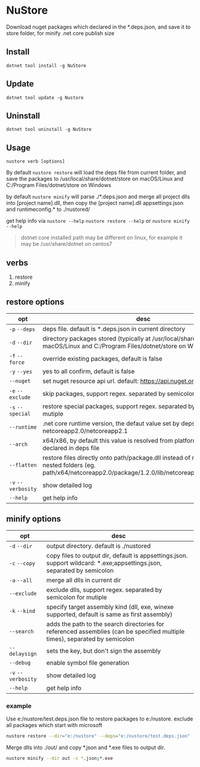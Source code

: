 ﻿# NuStore
Download nuget packages which declared in the *.deps.json, and save it to store folder, for minify .net core publish size

## Install
	dotnet tool install -g NuStore

## Update
	dotnet tool update -g Nustore

## Uninstall
	dotnet tool uninstall -g NuStore

## Usage
	nustore verb [options]
By default `nustore restore` will load the deps file from current folder, 
and save the packages to /usr/local/share/dotnet/store 
on macOS/Linux and C:/Program Files/dotnet/store on Windows


by default `nustore minify` will parse ./*.deps.json and merge all  project dlls into [project name].dll, then copy the [project name].dll appsettings.json and runtimeconfig.\* to ./nustored/  


get help info via `nustore --help` `nustore restore --help` or `nustore minify --help`

> dotnet core installed path may be different on linux, for example it may be /usr/share/dotnet on centos7


## verbs
1. restore
2. minify

## restore options

 opt           | desc
-------------- | -----
`-p` `--deps` | deps file. default is *.deps.json in current directory
`-d` `--dir` | directory packages stored (typically at /usr/local/share/dotnet/store on macOS/Linux and C:/Program Files/dotnet/store on Windows)
`-f` `--force` | override existing packages, default is false
`-y` `--yes` | yes to all confirm, default is false
`--nuget` | set nuget resource api url. default: https://api.nuget.org/v3/index.json
`-e` `--exclude` | skip packages, support regex. separated by semicolon for mutiple
`-s` `--special` | restore special packages, support regex. separated by semicolon for mutiple
`--runtime` | .net core runtime version, the defaut value set by deps file, for example netcoreapp2.0/netcoreapp2.1
`--arch` | x64/x86, by default this value is resolved from platform attribute which declared in deps file
`--flatten` | restore files directly onto path/package.dll instead of restoring in nested folders (eg. path/x64/netcoreapp2.0/package/1.2.0/lib/netcoreapp2.0/package.dll)
`-v` `--verbosity` | show detailed log
`--help` | get help info

## minify options

 opt           | desc
-------------- | -----
`-d` `--dir` | output directory. default is ./nustored
`-c` `--copy` | copy files to output dir, default is appsettings.json. support wildcard: *.exe;appsettings.json, separated by semicolon
`-a` `--all` | merge all dlls in current dir
`--exclude` | exclude dlls, support regex. separated by semicolon for mutiple
`-k` `--kind` | specify target assembly kind (dll, exe, winexe supported, default is same as first assembly)
`--search` | adds the path to the search directories for referenced assemblies (can be specified multiple times), separated by semicolon
`--delaysign` | sets the key, but don't sign the assembly
`--debug` | enable symbol file generation
`-v` `--verbosity` | show detailed log
`--help` | get help info


### example

Use e:/nustore/test.deps.json file to restore packages to e:/nustore. exclude all packages which start with microsoft

``` bash
nustore restore --dir="e:/nustore" --deps="e:/nustore/test.deps.json" --exclude="^microsoft.*;^System.*" -s "Microsoft\.Extensions.Logging"
```

Merge dlls into ./out/ and copy *.json and *.exe files to output dir.
``` bash
nustore minify --dir out -c *.json;*.exe
```